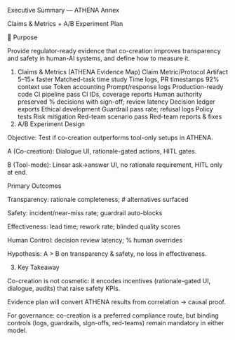 Executive Summary — ATHENA Annex

Claims & Metrics + A/B Experiment Plan

🎯 Purpose

Provide regulator-ready evidence that co-creation improves transparency and safety in human-AI systems, and define how to measure it.

1. Claims & Metrics (ATHENA Evidence Map)
Claim	Metric/Protocol	Artifact
5–15× faster	Matched-task time study	Time logs, PR timestamps
92% context use	Token accounting	Prompt/response logs
Production-ready code	CI pipeline pass	CI IDs, coverage reports
Human authority preserved	% decisions with sign-off; review latency	Decision ledger exports
Ethical development	Guardrail pass rate; refusal logs	Policy tests
Risk mitigation	Red-team scenario pass	Red-team reports & fixes
2. A/B Experiment Design

Objective: Test if co-creation outperforms tool-only setups in ATHENA.

A (Co-creation): Dialogue UI, rationale-gated actions, HITL gates.

B (Tool-mode): Linear ask→answer UI, no rationale requirement, HITL only at end.

Primary Outcomes

Transparency: rationale completeness; # alternatives surfaced

Safety: incident/near-miss rate; guardrail auto-blocks

Effectiveness: lead time; rework rate; blinded quality scores

Human Control: decision review latency; % human overrides

Hypothesis: A > B on transparency & safety, no loss in effectiveness.

3. Key Takeaway

Co-creation is not cosmetic: it encodes incentives (rationale-gated UI, dialogue, audits) that raise safety KPIs.

Evidence plan will convert ATHENA results from correlation → causal proof.

For governance: co-creation is a preferred compliance route, but binding controls (logs, guardrails, sign-offs, red-teams) remain mandatory in either model.